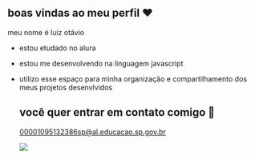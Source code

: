 ## boas vindas ao meu perfil ❤️

meu nome é luiz otávio

- estou etudado no alura
- estou me desenvolvendo na linguagem javascript
- utilizo esse espaço para minha organização e compartilhamento dos meus projetos desenvlvidos

  ## você quer entrar em contato comigo 📧

  00001095132386sp@al.educacao.sp.gov.br

  ![](https://media1.tenor.com/m/c5HaEnWzTIgAAAAC/peach-goma-peach.gif)
